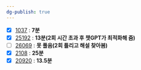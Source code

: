 ```yaml
---
dg-publish: true
---
```

- [x] [1037](https://boj.kr/1037) : **7분**
- [x] [25192](https://boj.kr/25192) : **13분(2회 시간 초과 후 챗GPT가 최적화해 줌)**
- [ ] [26069](https://boj.kr/26069) : **못 풀음(2회 틀리고 해설 찾아봄)**
- [x] [2108](https://boj.kr/2108) : **25분**
- [x] [20920](https://boj.kr/20920) : **13.5분**